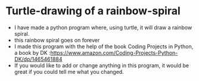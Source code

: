 # Turtle-drawing of a rainbow-spiral
 - I have made a python program where, using turtle, it will draw a rainbow spiral.
 - this rainbow spiral goes on forever
 - I made this program with the help of the book Coding Projects in Python, a book by DK :https://www.amazon.com/Coding-Projects-Python-DK/dp/1465461884
 - If you would like to add or change anything in this program, it would be great if you could tell me what you changed.
